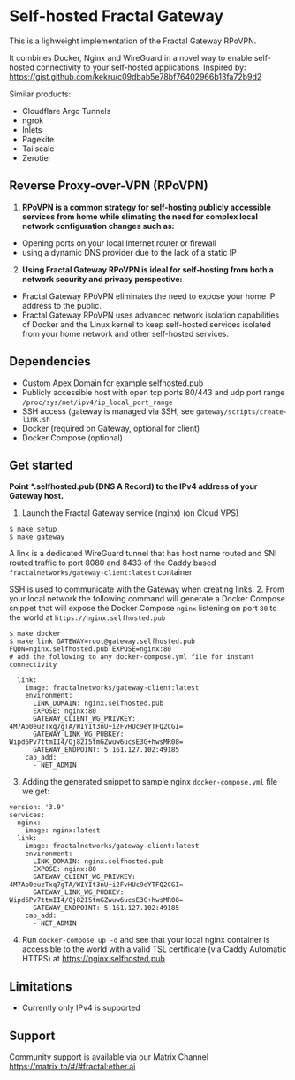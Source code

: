 # Self-hosted Fractal Gateway

This is a lighweight implementation of the Fractal Gateway RPoVPN.

It combines Docker, Nginx and WireGuard in a novel way to enable self-hosted connectivity to your self-hosted applications.
Inspired by: https://gist.github.com/kekru/c09dbab5e78bf76402966b13fa72b9d2

Similar products:
- Cloudflare Argo Tunnels
- ngrok
- Inlets
- Pagekite
- Tailscale
- Zerotier

## Reverse Proxy-over-VPN (RPoVPN)
1. **RPoVPN is a common strategy for self-hosting publicly accessible services from home while elimating the need for complex local network configuration changes such as:**
  - Opening ports on your local Internet router or firewall
  - using a dynamic DNS provider due to the lack of a static IP

2. **Using Fractal Gateway RPoVPN is ideal for self-hosting from both a network security and privacy perspective:**
  - Fractal Gateway RPoVPN eliminates the need to expose your home IP address to the public.
  - Fractal Gateway RPoVPN uses advanced network isolation capabilities of Docker and the Linux kernel to keep self-hosted services isolated from your home network and other self-hosted services.

## Dependencies
- Custom Apex Domain for example selfhosted.pub 
- Publicly accessible host with open tcp ports 80/443 and udp port range `/proc/sys/net/ipv4/ip_local_port_range`
- SSH access (gateway is managed via SSH, see `gateway/scripts/create-link.sh`
- Docker (required on Gateway, optional for client)
- Docker Compose (optional)

## Get started

**Point \*.selfhosted.pub (DNS A Record) to the IPv4 address of your Gateway host.**

1. Launch the Fractal Gateway service (nginx) (on Cloud VPS)
```
$ make setup
$ make gateway
```

 A link is a dedicated WireGuard tunnel that has host name routed and SNI routed traffic to port 8080 and 8433 of the Caddy based `fractalnetworks/gateway-client:latest` container

SSH is used to communicate with the Gateway when creating links.
2. From your local network the following command will generate a Docker Compose snippet that will expose the Docker Compose `nginx` listening on port `80` to the world at `https://nginx.selfhosted.pub` 

```
$ make docker
$ make link GATEWAY=root@gateway.selfhosted.pub FQDN=nginx.selfhosted.pub EXPOSE=nginx:80
# add the following to any docker-compose.yml file for instant connectivity

  link:
    image: fractalnetworks/gateway-client:latest
    environment:
      LINK_DOMAIN: nginx.selfhosted.pub
      EXPOSE: nginx:80
      GATEWAY_CLIENT_WG_PRIVKEY: 4M7Ap0euzTxq7gTA/WIYIt3nU+i2FvHUc9eYTFQ2CGI=
      GATEWAY_LINK_WG_PUBKEY: Wipd6Pv7ttmII4/Oj82I5tmGZwuw6ucsE3G+hwsMR08=
      GATEWAY_ENDPOINT: 5.161.127.102:49185
    cap_add:
      - NET_ADMIN
```

3. Adding the generated snippet to sample nginx `docker-compose.yml` file we get:
```
version: '3.9'
services:
  nginx:
    image: nginx:latest
  link:
    image: fractalnetworks/gateway-client:latest
    environment:
      LINK_DOMAIN: nginx.selfhosted.pub
      EXPOSE: nginx:80
      GATEWAY_CLIENT_WG_PRIVKEY: 4M7Ap0euzTxq7gTA/WIYIt3nU+i2FvHUc9eYTFQ2CGI=
      GATEWAY_LINK_WG_PUBKEY: Wipd6Pv7ttmII4/Oj82I5tmGZwuw6ucsE3G+hwsMR08=
      GATEWAY_ENDPOINT: 5.161.127.102:49185
    cap_add:
      - NET_ADMIN
```
4. Run `docker-compose up -d` and see that your local nginx container is accessible to the world with a valid TSL certificate (via Caddy Automatic HTTPS) at https://nginx.selfhosted.pub

## Limitations
- Currently only IPv4 is supported

## Support
Community support is available via our Matrix Channel https://matrix.to/#/#fractal:ether.ai
